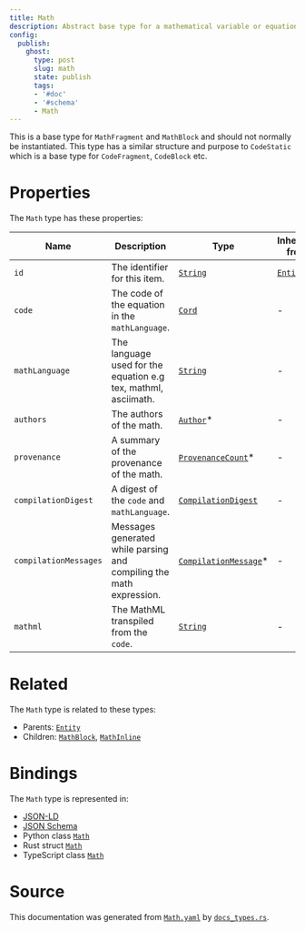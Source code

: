 ```yaml
---
title: Math
description: Abstract base type for a mathematical variable or equation.
config:
  publish:
    ghost:
      type: post
      slug: math
      state: publish
      tags:
      - '#doc'
      - '#schema'
      - Math
---
```


This is a base type for `MathFragment` and `MathBlock` and should not
normally be instantiated.
This type has a similar structure and purpose to `CodeStatic` which is a base type
for `CodeFragment`, `CodeBlock` etc.


# Properties

The `Math` type has these properties:

| Name                  | Description                                                         | Type                                                                                         | Inherited from                                                     | `JSON-LD @id`                                | Aliases                                                                                                            |
| --------------------- | ------------------------------------------------------------------- | -------------------------------------------------------------------------------------------- | ------------------------------------------------------------------ | -------------------------------------------- | ------------------------------------------------------------------------------------------------------------------ |
| `id`                  | The identifier for this item.                                       | [`String`](https://stencila.ghost.io/docs/reference/schema/string)                           | [`Entity`](https://stencila.ghost.io/docs/reference/schema/entity) | [`schema:id`](https://schema.org/id)         | -                                                                                                                  |
| `code`                | The code of the equation in the `mathLanguage`.                     | [`Cord`](https://stencila.ghost.io/docs/reference/schema/cord)                               | -                                                                  | `stencila:code`                              | -                                                                                                                  |
| `mathLanguage`        | The language used for the equation e.g tex, mathml, asciimath.      | [`String`](https://stencila.ghost.io/docs/reference/schema/string)                           | -                                                                  | `stencila:mathLanguage`                      | `math-language`, `math_language`                                                                                   |
| `authors`             | The authors of the math.                                            | [`Author`](https://stencila.ghost.io/docs/reference/schema/author)*                          | -                                                                  | [`schema:author`](https://schema.org/author) | `author`                                                                                                           |
| `provenance`          | A summary of the provenance of the math.                            | [`ProvenanceCount`](https://stencila.ghost.io/docs/reference/schema/provenance-count)*       | -                                                                  | `stencila:provenance`                        | -                                                                                                                  |
| `compilationDigest`   | A digest of the `code` and `mathLanguage`.                          | [`CompilationDigest`](https://stencila.ghost.io/docs/reference/schema/compilation-digest)    | -                                                                  | `stencila:compilationDigest`                 | `compilation-digest`, `compilation_digest`                                                                         |
| `compilationMessages` | Messages generated while parsing and compiling the math expression. | [`CompilationMessage`](https://stencila.ghost.io/docs/reference/schema/compilation-message)* | -                                                                  | `stencila:compilationMessages`               | `compilation-messages`, `compilation_messages`, `compilationMessage`, `compilation-message`, `compilation_message` |
| `mathml`              | The MathML transpiled from the `code`.                              | [`String`](https://stencila.ghost.io/docs/reference/schema/string)                           | -                                                                  | `stencila:mathml`                            | -                                                                                                                  |

# Related

The `Math` type is related to these types:

- Parents: [`Entity`](https://stencila.ghost.io/docs/reference/schema/entity)
- Children: [`MathBlock`](https://stencila.ghost.io/docs/reference/schema/math-block), [`MathInline`](https://stencila.ghost.io/docs/reference/schema/math-inline)

# Bindings

The `Math` type is represented in:

- [JSON-LD](https://stencila.org/Math.jsonld)
- [JSON Schema](https://stencila.org/Math.schema.json)
- Python class [`Math`](https://github.com/stencila/stencila/blob/main/python/python/stencila/types/math.py)
- Rust struct [`Math`](https://github.com/stencila/stencila/blob/main/rust/schema/src/types/math.rs)
- TypeScript class [`Math`](https://github.com/stencila/stencila/blob/main/ts/src/types/Math.ts)

# Source

This documentation was generated from [`Math.yaml`](https://github.com/stencila/stencila/blob/main/schema/Math.yaml) by [`docs_types.rs`](https://github.com/stencila/stencila/blob/main/rust/schema-gen/src/docs_types.rs).
